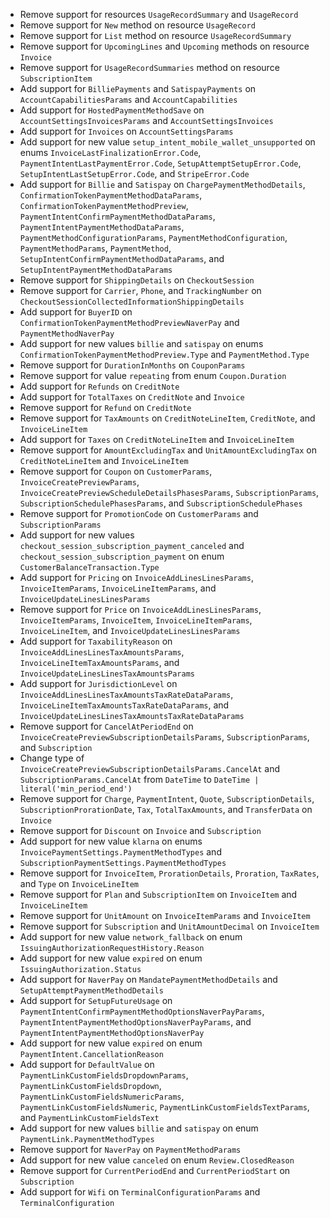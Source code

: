 * Remove support for resources `UsageRecordSummary` and `UsageRecord`
* Remove support for `New` method on resource `UsageRecord`
* Remove support for `List` method on resource `UsageRecordSummary`
* Remove support for `UpcomingLines` and `Upcoming` methods on resource `Invoice`
* Remove support for `UsageRecordSummaries` method on resource `SubscriptionItem`
* Add support for `BilliePayments` and `SatispayPayments` on `AccountCapabilitiesParams` and `AccountCapabilities`
* Add support for `HostedPaymentMethodSave` on `AccountSettingsInvoicesParams` and `AccountSettingsInvoices`
* Add support for `Invoices` on `AccountSettingsParams`
* Add support for new value `setup_intent_mobile_wallet_unsupported` on enums `InvoiceLastFinalizationError.Code`, `PaymentIntentLastPaymentError.Code`, `SetupAttemptSetupError.Code`, `SetupIntentLastSetupError.Code`, and `StripeError.Code`
* Add support for `Billie` and `Satispay` on `ChargePaymentMethodDetails`, `ConfirmationTokenPaymentMethodDataParams`, `ConfirmationTokenPaymentMethodPreview`, `PaymentIntentConfirmPaymentMethodDataParams`, `PaymentIntentPaymentMethodDataParams`, `PaymentMethodConfigurationParams`, `PaymentMethodConfiguration`, `PaymentMethodParams`, `PaymentMethod`, `SetupIntentConfirmPaymentMethodDataParams`, and `SetupIntentPaymentMethodDataParams`
* Remove support for `ShippingDetails` on `CheckoutSession`
* Remove support for `Carrier`, `Phone`, and `TrackingNumber` on `CheckoutSessionCollectedInformationShippingDetails`
* Add support for `BuyerID` on `ConfirmationTokenPaymentMethodPreviewNaverPay` and `PaymentMethodNaverPay`
* Add support for new values `billie` and `satispay` on enums `ConfirmationTokenPaymentMethodPreview.Type` and `PaymentMethod.Type`
* Remove support for `DurationInMonths` on `CouponParams`
* Remove support for value `repeating` from enum `Coupon.Duration`
* Add support for `Refunds` on `CreditNote`
* Add support for `TotalTaxes` on `CreditNote` and `Invoice`
* Remove support for `Refund` on `CreditNote`
* Remove support for `TaxAmounts` on `CreditNoteLineItem`, `CreditNote`, and `InvoiceLineItem`
* Add support for `Taxes` on `CreditNoteLineItem` and `InvoiceLineItem`
* Remove support for `AmountExcludingTax` and `UnitAmountExcludingTax` on `CreditNoteLineItem` and `InvoiceLineItem`
* Remove support for `Coupon` on `CustomerParams`, `InvoiceCreatePreviewParams`, `InvoiceCreatePreviewScheduleDetailsPhasesParams`, `SubscriptionParams`, `SubscriptionSchedulePhasesParams`, and `SubscriptionSchedulePhases`
* Remove support for `PromotionCode` on `CustomerParams` and `SubscriptionParams`
* Add support for new values `checkout_session_subscription_payment_canceled` and `checkout_session_subscription_payment` on enum `CustomerBalanceTransaction.Type`
* Add support for `Pricing` on `InvoiceAddLinesLinesParams`, `InvoiceItemParams`, `InvoiceLineItemParams`, and `InvoiceUpdateLinesLinesParams`
* Remove support for `Price` on `InvoiceAddLinesLinesParams`, `InvoiceItemParams`, `InvoiceItem`, `InvoiceLineItemParams`, `InvoiceLineItem`, and `InvoiceUpdateLinesLinesParams`
* Add support for `TaxabilityReason` on `InvoiceAddLinesLinesTaxAmountsParams`, `InvoiceLineItemTaxAmountsParams`, and `InvoiceUpdateLinesLinesTaxAmountsParams`
* Add support for `JurisdictionLevel` on `InvoiceAddLinesLinesTaxAmountsTaxRateDataParams`, `InvoiceLineItemTaxAmountsTaxRateDataParams`, and `InvoiceUpdateLinesLinesTaxAmountsTaxRateDataParams`
* Remove support for `CancelAtPeriodEnd` on `InvoiceCreatePreviewSubscriptionDetailsParams`, `SubscriptionParams`, and `Subscription`
* Change type of `InvoiceCreatePreviewSubscriptionDetailsParams.CancelAt` and `SubscriptionParams.CancelAt` from `DateTime` to `DateTime | literal('min_period_end')`
* Remove support for `Charge`, `PaymentIntent`, `Quote`, `SubscriptionDetails`, `SubscriptionProrationDate`, `Tax`, `TotalTaxAmounts`, and `TransferData` on `Invoice`
* Remove support for `Discount` on `Invoice` and `Subscription`
* Add support for new value `klarna` on enums `InvoicePaymentSettings.PaymentMethodTypes` and `SubscriptionPaymentSettings.PaymentMethodTypes`
* Remove support for `InvoiceItem`, `ProrationDetails`, `Proration`, `TaxRates`, and `Type` on `InvoiceLineItem`
* Remove support for `Plan` and `SubscriptionItem` on `InvoiceItem` and `InvoiceLineItem`
* Remove support for `UnitAmount` on `InvoiceItemParams` and `InvoiceItem`
* Remove support for `Subscription` and `UnitAmountDecimal` on `InvoiceItem`
* Add support for new value `network_fallback` on enum `IssuingAuthorizationRequestHistory.Reason`
* Add support for new value `expired` on enum `IssuingAuthorization.Status`
* Add support for `NaverPay` on `MandatePaymentMethodDetails` and `SetupAttemptPaymentMethodDetails`
* Add support for `SetupFutureUsage` on `PaymentIntentConfirmPaymentMethodOptionsNaverPayParams`, `PaymentIntentPaymentMethodOptionsNaverPayParams`, and `PaymentIntentPaymentMethodOptionsNaverPay`
* Add support for new value `expired` on enum `PaymentIntent.CancellationReason`
* Add support for `DefaultValue` on `PaymentLinkCustomFieldsDropdownParams`, `PaymentLinkCustomFieldsDropdown`, `PaymentLinkCustomFieldsNumericParams`, `PaymentLinkCustomFieldsNumeric`, `PaymentLinkCustomFieldsTextParams`, and `PaymentLinkCustomFieldsText`
* Add support for new values `billie` and `satispay` on enum `PaymentLink.PaymentMethodTypes`
* Remove support for `NaverPay` on `PaymentMethodParams`
* Add support for new value `canceled` on enum `Review.ClosedReason`
* Remove support for `CurrentPeriodEnd` and `CurrentPeriodStart` on `Subscription`
* Add support for `Wifi` on `TerminalConfigurationParams` and `TerminalConfiguration`